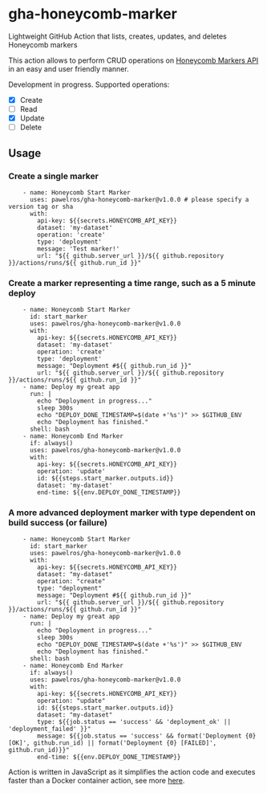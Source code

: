# gha-honeycomb-marker
Lightweight GitHub Action that lists, creates, updates, and deletes Honeycomb markers

This action allows to perform CRUD operations on [Honeycomb Markers API](https://docs.honeycomb.io/api/markers/) in an easy and user friendly manner.

Development in progress. Supported operations:

- [x] Create
- [ ] Read
- [x] Update
- [ ] Delete

## Usage

### Create a single marker

```
    - name: Honeycomb Start Marker
      uses: pawelros/gha-honeycomb-marker@v1.0.0 # please specify a version tag or sha
      with:
        api-key: ${{secrets.HONEYCOMB_API_KEY}}
        dataset: 'my-dataset'
        operation: 'create'
        type: 'deployment'
        message: 'Test marker!'
        url: "${{ github.server_url }}/${{ github.repository }}/actions/runs/${{ github.run_id }}"
```

### Create a marker representing a time range, such as a 5 minute deploy

```
    - name: Honeycomb Start Marker
      id: start_marker
      uses: pawelros/gha-honeycomb-marker@v1.0.0
      with:
        api-key: ${{secrets.HONEYCOMB_API_KEY}}
        dataset: 'my-dataset'
        operation: 'create'
        type: 'deployment'
        message: "Deployment #${{ github.run_id }}"
        url: "${{ github.server_url }}/${{ github.repository }}/actions/runs/${{ github.run_id }}"
    - name: Deploy my great app
      run: |
        echo "Deployment in progress..."
        sleep 300s
        echo "DEPLOY_DONE_TIMESTAMP=$(date +'%s')" >> $GITHUB_ENV
        echo "Deployment has finished."
      shell: bash
    - name: Honeycomb End Marker
      if: always()
      uses: pawelros/gha-honeycomb-marker@v1.0.0
      with:
        api-key: ${{secrets.HONEYCOMB_API_KEY}}
        operation: 'update'
        id: ${{steps.start_marker.outputs.id}}
        dataset: 'my-dataset'
        end-time: ${{env.DEPLOY_DONE_TIMESTAMP}}
```


### A more advanced deployment marker with type dependent on build success (or failure)

```
    - name: Honeycomb Start Marker
      id: start_marker
      uses: pawelros/gha-honeycomb-marker@v1.0.0
      with:
        api-key: ${{secrets.HONEYCOMB_API_KEY}}
        dataset: "my-dataset"
        operation: "create"
        type: "deployment"
        message: "Deployment #${{ github.run_id }}"
        url: "${{ github.server_url }}/${{ github.repository }}/actions/runs/${{ github.run_id }}"
    - name: Deploy my great app
      run: |
        echo "Deployment in progress..."
        sleep 300s
        echo "DEPLOY_DONE_TIMESTAMP=$(date +'%s')" >> $GITHUB_ENV
        echo "Deployment has finished."
      shell: bash
    - name: Honeycomb End Marker
      if: always()
      uses: pawelros/gha-honeycomb-marker@v1.0.0
      with:
        api-key: ${{secrets.HONEYCOMB_API_KEY}}
        operation: "update"
        id: ${{steps.start_marker.outputs.id}}
        dataset: "my-dataset"
        type: ${{job.status == 'success' && 'deployment_ok' || 'deployment_failed' }}"
        message: ${{job.status == 'success' && format('Deployment {0} [OK]', github.run_id) || format('Deployment {0} [FAILED]', github.run_id)}}"
        end-time: ${{env.DEPLOY_DONE_TIMESTAMP}}
```

Action is written in JavaScript as it simplifies the action code and executes faster than a Docker container action, see more [here](https://docs.github.com/en/actions/creating-actions/about-custom-actions#javascript-actions).